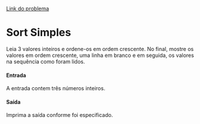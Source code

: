 
[Link do problema](https://www.beecrowd.com.br/judge/problems/view/1042)

# Sort Simples

Leia 3 valores inteiros e ordene-os em ordem crescente. No final, mostre os valores em ordem crescente, uma linha em branco e em seguida, os valores na sequência como foram lidos.

#### Entrada

A entrada contem três números inteiros.

#### Saída

Imprima a saída conforme foi especificado.
